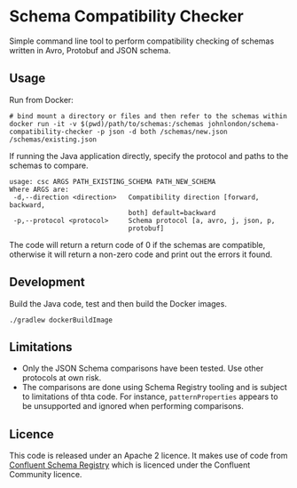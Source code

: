 # Schema Compatibility Checker

Simple command line tool to perform compatibility checking of schemas written in Avro, Protobuf and JSON schema.

## Usage

Run from Docker:

```shell script
# bind mount a directory or files and then refer to the schemas within
docker run -it -v $(pwd)/path/to/schemas:/schemas johnlondon/schema-compatibility-checker -p json -d both /schemas/new.json /schemas/existing.json 
```

If running the Java application directly, specify the protocol and paths to the schemas to compare.

```shell script
usage: csc ARGS PATH_EXISTING_SCHEMA PATH_NEW_SCHEMA
Where ARGS are:
 -d,--direction <direction>   Compatibility direction [forward, backward,
                              both] default=backward
 -p,--protocol <protocol>     Schema protocol [a, avro, j, json, p,
                              protobuf]
```

The code will return a return code of 0 if the schemas are compatible, otherwise it will return a non-zero code and print out the errors it found.

## Development

Build the Java code, test and then build the Docker images.
```shell script
./gradlew dockerBuildImage
```

## Limitations

- Only the JSON Schema comparisons have been tested. Use other protocols at own risk.
- The comparisons are done using Schema Registry tooling and is subject to limitations of thta code. For instance, `patternProperties` appears to be unsupported and ignored when performing comparisons.

## Licence

This code is released under an Apache 2 licence. It makes use of code from [Confluent Schema Registry](https://github.com/confluentinc/schema-registry) which is licenced under the Confluent Community licence.
